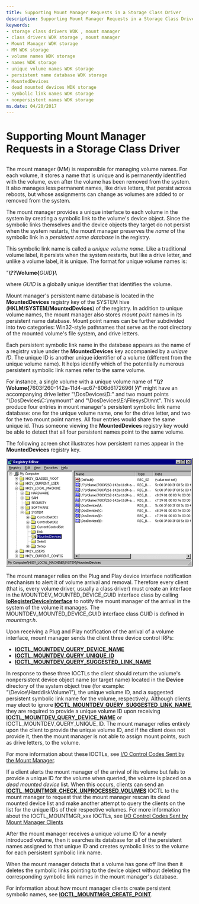 ```yaml
---
title: Supporting Mount Manager Requests in a Storage Class Driver
description: Supporting Mount Manager Requests in a Storage Class Driver
keywords:
- storage class drivers WDK , mount manager
- class drivers WDK storage , mount manager
- Mount Manager WDK storage
- MM WDK storage
- volume names WDK storage
- names WDK storage
- unique volume names WDK storage
- persistent name database WDK storage
- MountedDevices
- dead mounted devices WDK storage
- symbolic link names WDK storage
- nonpersistent names WDK storage
ms.date: 04/20/2017
---
```


# Supporting Mount Manager Requests in a Storage Class Driver


## <span id="ddk_supporting_mount_manager_requests_in_a_storage_class_driver_kg"></span><span id="DDK_SUPPORTING_MOUNT_MANAGER_REQUESTS_IN_A_STORAGE_CLASS_DRIVER_KG"></span>


The mount manager (MM) is responsible for managing volume names. For each volume, it stores a name that is unique and is permanently identified with the volume, even after the volume has been removed from the system. It also manages less permanent names, like drive letters, that persist across reboots, but whose assignments can change as volumes are added to or removed from the system.

The mount manager provides a unique interface to each volume in the system by creating a symbolic link to the volume's device object. Since the symbolic links themselves and the device objects they target do not persist when the system restarts, the mount manager preserves the *name* of the symbolic link in a *persistent name database* in the registry.

This symbolic link name is called a *unique volume name*. Like a traditional volume label, it persists when the system restarts, but like a drive letter, and unlike a volume label, it is unique. The format for unique volume names is:

"**\\??\\Volume{**<em>GUID</em>**}\\**

where *GUID* is a globally unique identifier that identifies the volume.

Mount manager's persistent name database is located in the **MountedDevices** registry key of the SYSTEM hive (**HKLM/SYSTEM/MountedDevices**) of the registry. In addition to unique volume names, the mount manager also stores *mount point* names in its persistent name database. Mount point names can be further subdivided into two categories: Win32-style pathnames that serve as the root directory of the mounted volume's file system, and drive letters.

Each persistent symbolic link name in the database appears as the name of a registry value under the **MountedDevices** key accompanied by a *unique ID*. The unique ID is another unique identifier of a volume (different from the unique volume name). It helps identify which of the potentially numerous persistent symbolic link names refer to the same volume.

For instance, a single volume with a unique volume name of <strong>"\\\\?\\Volume{</strong>7603f260-142a-11d4-ac67-806d6172696f **}\\"** might have an accompanying drive letter "\\DosDevices\\D:" and two mount points "\\DosDevices\\C:\\mymount" and "\\DosDevices\\E:\\FilesysD\\mnt". This would produce four entries in mount manager's persistent symbolic link name database: one for the unique volume name, one for the drive letter, and two for the two mount point names. All four entries would share the same unique id. Thus someone viewing the **MountedDevices** registry key would be able to detect that all four persistent names point to the same volume.

The following acreen shot illustrates how persistent names appear in the **MountedDevices** registry key.

![screen shot illustrating how persistent names appear in the mounteddevices registry key.](images/mntmgr.png)

The mount manager relies on the Plug and Play device interface notification mechanism to alert it of volume arrival and removal. Therefore every client (that is, every volume driver, usually a class driver) must create an interface in the MOUNTDEV\_MOUNTED\_DEVICE\_GUID interface class by calling [**IoRegisterDeviceInterface**](/windows-hardware/drivers/ddi/wdm/nf-wdm-ioregisterdeviceinterface) to notify the mount manager of the arrival in the system of the volume it manages. The MOUNTDEV\_MOUNTED\_DEVICE\_GUID interface class GUID is defined in *mountmgr.h*.

Upon receiving a Plug and Play notification of the arrival of a volume interface, mount manager sends the client three device control IRPs:

* [**IOCTL\_MOUNTDEV\_QUERY\_DEVICE\_NAME**](/windows-hardware/drivers/ddi/mountmgr/ni-mountmgr-ioctl_mountdev_query_device_name)
* [**IOCTL\_MOUNTDEV\_QUERY\_UNIQUE\_ID**](/windows-hardware/drivers/ddi/mountdev/ni-mountdev-ioctl_mountdev_query_unique_id)
* [**IOCTL\_MOUNTDEV\_QUERY\_SUGGESTED\_LINK\_NAME**](/windows-hardware/drivers/ddi/mountdev/ni-mountdev-ioctl_mountdev_query_suggested_link_name)

In response to these three IOCTLs the client should return the volume's nonpersistent device object name (or target name) located in the **Device** directory of the system object tree (for example: "\\Device\\HarddiskVolume1"), the unique volume ID, and a suggested persistent symbolic link name for the volume, respectively. Although clients may elect to ignore [**IOCTL\_MOUNTDEV\_QUERY\_SUGGESTED\_LINK\_NAME**](/windows-hardware/drivers/ddi/mountdev/ni-mountdev-ioctl_mountdev_query_suggested_link_name), they are required to provide a unique volume ID upon receiving [**IOCTL\_MOUNTDEV\_QUERY\_DEVICE\_NAME**](/windows-hardware/drivers/ddi/mountmgr/ni-mountmgr-ioctl_mountdev_query_device_name) or IOCTL\_MOUNTDEV\_QUERY\_UNIQUE\_ID. The mount manager relies entirely upon the client to provide the unique volume ID, and if the client does not provide it, then the mount manager is not able to assign mount points, such as drive letters, to the volume.

For more information about these IOCTLs, see [I/O Control Codes Sent by the Mount Manager](/windows-hardware/drivers/ddi/index).

If a client alerts the mount manager of the arrival of its volume but fails to provide a unique ID for the volume when queried, the volume is placed on a *dead mounted device* list. When this occurs, clients can send an [**IOCTL\_MOUNTMGR\_CHECK\_UNPROCESSED\_VOLUMES**](/windows-hardware/drivers/ddi/mountmgr/ni-mountmgr-ioctl_mountmgr_check_unprocessed_volumes) IOCTL to the mount manager to request that the mount manager rescan its dead mounted device list and make another attempt to query the clients on the list for the unique IDs of their respective volumes. For more information about the IOCTL\_MOUNTMGR\_xxx IOCTLs, see [I/O Control Codes Sent by Mount Manager Clients](/windows-hardware/drivers/ddi/index)

After the mount manager receives a unique volume ID for a newly introduced volume, then it searches its database for all of the persistent names assigned to that unique ID and creates symbolic links to the volume for each persistent symbolic link name.

When the mount manager detects that a volume has gone off line then it deletes the symbolic links pointing to the device object without deleting the corresponding symbolic link names in the mount manager's database.

For information about how mount manager clients create persistent symbolic names, see [**IOCTL\_MOUNTMGR\_CREATE\_POINT**](/windows-hardware/drivers/ddi/mountmgr/ni-mountmgr-ioctl_mountmgr_create_point).

 

